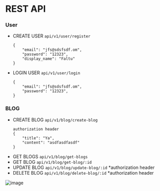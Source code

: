 # REST API

### User 
- CREATE USER `api/v1/user/register`
    ```
    {
        "email": "jfs@sdsfsdf.om",
        "password": "12323",
        "display_name": "Faltu"
    }
    ```
- LOGIN USER `api/v1/user/login`
    ```
    {
        "email": "jfs@sdsfsdf.om",
        "password": "12323",
    }
    ```


### BLOG
- CREATE BLOG `api/v1/blog/create-blog`
    ```
    authorization header
    {
        "title": "Ya",
        "content": "asdfasdfasdf"
    }
    ```
- GET BLOGS `api/v1/blog/get-blogs`
- GET BLOG `api/v1/blog/get-blog/:id`
- UPDATE BLOG `api/v1/blog/update-blog/:id` *authorization header
- DELETE BLOG `api/v1/blog/delete-blog/:id` *authorization header

![image](https://github.com/yaman-694/BlogAPI/assets/72979343/3e50c284-53af-4dcd-a050-4ca343f55006)
